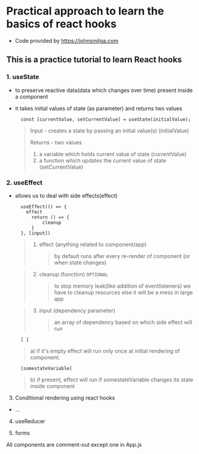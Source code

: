 # Practical approach to learn the basics of react hooks

- Code provided by https://johnsmilga.com

## This is a practice tutorial to learn React hooks

### 1. useState

- to preserve reactive data(data which changes over time) present inside a component

- it takes initial values of state (as parameter) and returns two values

        const [currentValue, setCurrentValue] = useState(initialValue);

  > Input - creates a state by passing an initial value(s) (initialValue)
  >
  > Returns - two values
  >
  > 1.  a variable which holds current value of state (currentValue)
  > 2.  a function which updates the current value of state (setCurrentValue)

### 2. useEffect

- allows us to deal with side effects(effect)

        useEffect(() => {
          effect
            return () => {
                cleanup
            }
        }, [input])

  > 1. effect (anything related to component/app)
  >    > by default runs after every re-render of component (or when state changes)

  > 2. cleanup (function) `OPTIONAL`
  >    > to stop memory leak(like addition of eventlisteners) we have to cleanup resources else it will be a mess in large app

  > 3. input (dependency parameter)
  >    > an array of dependency based on which side effect will run

        [ ]

  > a) if it's empty effect will run only once at initial rendering of component.

        [somestateVariable]

  > b) if present, effect will run if somestateVariable changes its state inside component

3. Conditional rendering using react hooks

- ...

4. useReducer

5. forms

All components are comment-out except one in App.js
